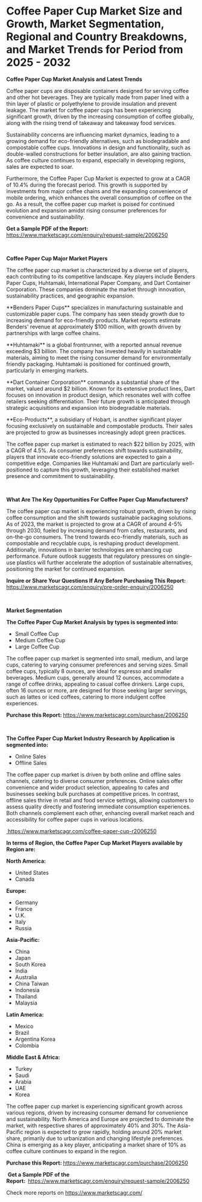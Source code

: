 <p><h1>Coffee Paper Cup Market Size and Growth, Market Segmentation, Regional and Country Breakdowns, and Market Trends for Period from 2025 -  2032</h1></p><p><strong>Coffee Paper Cup Market Analysis and Latest Trends</strong></p>
<p><p>Coffee paper cups are disposable containers designed for serving coffee and other hot beverages. They are typically made from paper lined with a thin layer of plastic or polyethylene to provide insulation and prevent leakage. The market for coffee paper cups has been experiencing significant growth, driven by the increasing consumption of coffee globally, along with the rising trend of takeaway and takeaway food services.</p><p>Sustainability concerns are influencing market dynamics, leading to a growing demand for eco-friendly alternatives, such as biodegradable and compostable coffee cups. Innovations in design and functionality, such as double-walled constructions for better insulation, are also gaining traction. As coffee culture continues to expand, especially in developing regions, sales are expected to soar.</p><p>Furthermore, the Coffee Paper Cup Market is expected to grow at a CAGR of 10.4% during the forecast period. This growth is supported by investments from major coffee chains and the expanding convenience of mobile ordering, which enhances the overall consumption of coffee on the go. As a result, the coffee paper cup market is poised for continued evolution and expansion amidst rising consumer preferences for convenience and sustainability.</p></p>
<p><strong>Get a Sample PDF of the Report:&nbsp;</strong> <a href="https://www.marketscagr.com/enquiry/request-sample/2006250?utm_campaign=2648&utm_medium=2&utm_source=Github&utm_content=ia&utm_term=05042025&utm_id=coffee-paper-cup">https://www.marketscagr.com/enquiry/request-sample/2006250</a></p>
<p>&nbsp;</p>
<p><strong>Coffee Paper Cup Major Market Players</strong></p>
<p><p>The coffee paper cup market is characterized by a diverse set of players, each contributing to its competitive landscape. Key players include Benders Paper Cups, Huhtamaki, International Paper Company, and Dart Container Corporation. These companies dominate the market through innovation, sustainability practices, and geographic expansion.</p><p>**Benders Paper Cups** specializes in manufacturing sustainable and customizable paper cups. The company has seen steady growth due to increasing demand for eco-friendly products. Market reports estimate Benders' revenue at approximately $100 million, with growth driven by partnerships with large coffee chains.</p><p>**Huhtamaki** is a global frontrunner, with a reported annual revenue exceeding $3 billion. The company has invested heavily in sustainable materials, aiming to meet the rising consumer demand for environmentally friendly packaging. Huhtamaki is positioned for continued growth, particularly in emerging markets.</p><p>**Dart Container Corporation** commands a substantial share of the market, valued around $2 billion. Known for its extensive product lines, Dart focuses on innovation in product design, which resonates well with coffee retailers seeking differentiation. Their future growth is anticipated through strategic acquisitions and expansion into biodegradable materials.</p><p>**Eco-Products**, a subsidiary of Hobart, is another significant player focusing exclusively on sustainable and compostable products. Their sales are projected to grow as businesses increasingly adopt green practices.</p><p>The coffee paper cup market is estimated to reach $22 billion by 2025, with a CAGR of 4.5%. As consumer preferences shift towards sustainability, players that innovate eco-friendly solutions are expected to gain a competitive edge. Companies like Huhtamaki and Dart are particularly well-positioned to capture this growth, leveraging their established market presence and commitment to sustainability.</p></p>
<p>&nbsp;</p>
<p><strong>What Are The Key Opportunities For Coffee Paper Cup Manufacturers?</strong></p>
<p><p>The coffee paper cup market is experiencing robust growth, driven by rising coffee consumption and the shift towards sustainable packaging solutions. As of 2023, the market is projected to grow at a CAGR of around 4-5% through 2030, fueled by increasing demand from cafes, restaurants, and on-the-go consumers. The trend towards eco-friendly materials, such as compostable and recyclable cups, is reshaping product development. Additionally, innovations in barrier technologies are enhancing cup performance. Future outlook suggests that regulatory pressures on single-use plastics will further accelerate the adoption of sustainable alternatives, positioning the market for continued expansion.</p></p>
<p><strong>Inquire or Share Your Questions If Any Before Purchasing This Report:</strong> <a href="https://www.marketscagr.com/enquiry/pre-order-enquiry/2006250?utm_campaign=2648&utm_medium=2&utm_source=Github&utm_content=ia&utm_term=05042025&utm_id=coffee-paper-cup">https://www.marketscagr.com/enquiry/pre-order-enquiry/2006250</a></p>
<p>&nbsp;</p>
<p><strong>Market Segmentation</strong></p>
<p><strong>The Coffee Paper Cup Market Analysis by types is segmented into:</strong></p>
<p><ul><li>Small Coffee Cup</li><li>Medium Coffee Cup</li><li>Large Coffee Cup</li></ul></p>
<p><p>The coffee paper cup market is segmented into small, medium, and large cups, catering to varying consumer preferences and serving sizes. Small coffee cups, typically 8 ounces, are ideal for espresso and smaller beverages. Medium cups, generally around 12 ounces, accommodate a range of coffee drinks, appealing to casual coffee drinkers. Large cups, often 16 ounces or more, are designed for those seeking larger servings, such as lattes or iced coffees, catering to more indulgent coffee experiences.</p></p>
<p><strong>Purchase this Report:&nbsp;</strong><a href="https://www.marketscagr.com/purchase/2006250?utm_campaign=2648&utm_medium=2&utm_source=Github&utm_content=ia&utm_term=05042025&utm_id=coffee-paper-cup">https://www.marketscagr.com/purchase/2006250</a></p>
<p>&nbsp;</p>
<p><strong>The Coffee Paper Cup Market Industry Research by Application is segmented into:</strong></p>
<p><ul><li>Online Sales</li><li>Offline Sales</li></ul></p>
<p><p>The coffee paper cup market is driven by both online and offline sales channels, catering to diverse consumer preferences. Online sales offer convenience and wider product selection, appealing to cafes and businesses seeking bulk purchases at competitive prices. In contrast, offline sales thrive in retail and food service settings, allowing customers to assess quality directly and fostering immediate consumption experiences. Both channels complement each other, enhancing overall market reach and accessibility for coffee paper cups in various locations.</p></p>
<p><a href="https://www.marketscagr.com/coffee-paper-cup-r2006250?utm_campaign=2648&utm_medium=2&utm_source=Github&utm_content=ia&utm_term=05042025&utm_id=coffee-paper-cup">&nbsp;https://www.marketscagr.com/coffee-paper-cup-r2006250</a></p>
<p><strong>In terms of Region, the Coffee Paper Cup Market Players available by Region are:</strong></p>
<p>
    <p> <strong> North America: </strong>
        <ul>
            <li>United States</li>
            <li>Canada</li>
        </ul>
        </p> 
    <p> <strong> Europe: </strong>
        <ul>
            <li>Germany</li>
            <li>France</li>
            <li>U.K.</li>
            <li>Italy</li>
            <li>Russia</li>
        </ul>
        </p> 
    <p> <strong> Asia-Pacific: </strong>
        <ul>
            <li>China</li>
            <li>Japan</li>
            <li>South Korea</li>
            <li>India</li>
            <li>Australia</li>
            <li>China Taiwan</li>
            <li>Indonesia</li>
            <li>Thailand</li>
            <li>Malaysia</li>
        </ul>
        </p> 
    <p> <strong> Latin America: </strong>
        <ul>
            <li>Mexico</li>
            <li>Brazil</li>
            <li>Argentina Korea</li>
            <li>Colombia</li>
        </ul>
        </p> 
    <p> <strong> Middle East & Africa: </strong>
        <ul>
            <li>Turkey</li>
            <li>Saudi</li>
            <li>Arabia</li>
            <li>UAE</li>
            <li>Korea</li>
        </ul>
    </p>
    </p>
<p><p>The coffee paper cup market is experiencing significant growth across various regions, driven by increasing consumer demand for convenience and sustainability. North America and Europe are projected to dominate the market, with respective shares of approximately 40% and 30%. The Asia-Pacific region is expected to grow rapidly, holding around 20% market share, primarily due to urbanization and changing lifestyle preferences. China is emerging as a key player, anticipating a market share of 10% as coffee culture continues to expand in the region.</p></p>
<p><strong>Purchase this Report: </strong><a href="https://www.marketscagr.com/purchase/2006250?utm_campaign=2648&utm_medium=2&utm_source=Github&utm_content=ia&utm_term=05042025&utm_id=coffee-paper-cup">https://www.marketscagr.com/purchase/2006250</a></p>
<p>&nbsp;<strong>Get a Sample PDF of the Report:&nbsp;&nbsp;</strong><a href="https://www.marketscagr.com/enquiry/request-sample/2006250?utm_campaign=2648&utm_medium=2&utm_source=Github&utm_content=ia&utm_term=05042025&utm_id=coffee-paper-cup">https://www.marketscagr.com/enquiry/request-sample/2006250</a></p>
<p><strong></strong></p>
<p>Check more reports on <a href="https://www.marketscagr.com/?utm_campaign=2648&utm_medium=2&utm_source=Github&utm_content=ia&utm_term=05042025&utm_id=coffee-paper-cup">https://www.marketscagr.com/</a></p>